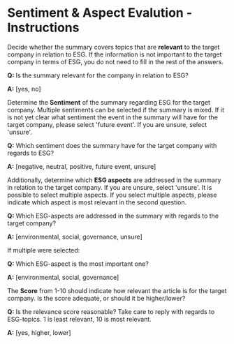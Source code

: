 # Sentiment & Aspect Evalution - Instructions

Decide whether the summary covers topics that are **relevant** to the target company in relation to ESG. If the information is not important to the target company in terms of ESG, you do not need to fill in the rest of the answers.

**Q:** Is the summary relevant for the company in relation to ESG?

**A:** [yes, no]


Determine the **Sentiment** of the summary regarding ESG for the target company.
Multiple sentiments can be selected if the summary is mixed.
If it is not yet clear what sentiment the event in the summary will have for the target company, please select 'future event'.
If you are unsure, select 'unsure'.

**Q:** Which sentiment does the summary have for the target company with regards to ESG?

**A:** [negative, neutral, positive, future event, unsure]


Additionally, determine which **ESG aspects** are addressed in the summary in relation to the target company.
If you are unsure, select 'unsure'. It is possible to select multiple aspects.
If you select multiple aspects, please indicate which aspect is most relevant in the second question.

**Q:** Which ESG-aspects are addressed in the summary with regards to the target company?

**A:** [environmental, social, governance, unsure]


If multiple were selected:

**Q:** Which ESG-aspect is the most important one?

**A:** [environmental, social, governance]


The **Score** from 1-10 should indicate how relevant the article is for the target company. Is the score adequate, or should it be higher/lower?

**Q:** Is the relevance score reasonable? Take care to reply with regards to ESG-topics. 1 is least relevant, 10 is most relevant.

**A:** [yes, higher, lower]